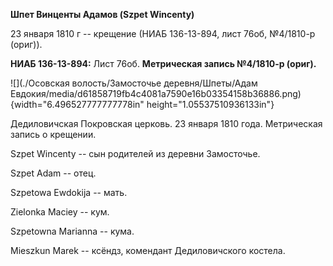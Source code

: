 **Шпет Винценты Адамов (Szpet Wincenty)**

23 января 1810 г -- крещение (НИАБ 136-13-894, лист 76об, №4/1810-р
(ориг)).

**НИАБ 136-13-894:** Лист 76об. **Метрическая запись №4/1810-р (ориг).**

![](./Осовская волость/Замосточье деревня/Шпеты/Адам Евдокия/media/d61858719fb4c4081a7590e16b03354158b36886.png){width="6.496527777777778in"
height="1.05537510936133in"}

Дедиловичская Покровская церковь. 23 января 1810 года. Метрическая
запись о крещении.

Szpet Wincenty -- сын родителей из деревни Замосточье.

Szpet Adam -- отец.

Szpetowa Ewdokija -- мать.

Zielonka Maciey -- кум.

Szpetowna Marianna -- кума.

Mieszkun Marek -- ксёндз, комендант Дедиловичского костела.
